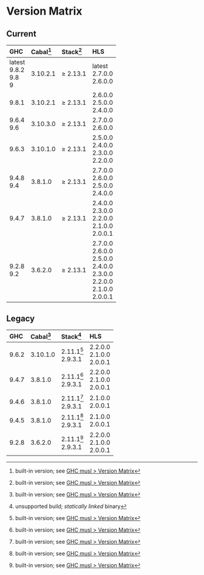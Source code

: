 # Version Matrix

## Current

| GHC                         | Cabal[^1] | Stack[^1]   | HLS                                                                                  |
|:----------------------------|:----------|:------------|:------------------------------------------------------------------------------------ |
| latest<br>9.8.2<br>9.8<br>9 | 3.10.2.1  | ≥ 2.13.1    | latest<br>2.7.0.0<br>2.6.0.0                                                         |
| 9.8.1                       | 3.10.2.1  | ≥ 2.13.1    | 2.6.0.0<br>2.5.0.0<br>2.4.0.0                                                        |
| 9.6.4<br>9.6                | 3.10.3.0  | ≥ 2.13.1    | 2.7.0.0<br>2.6.0.0                                                                   |
| 9.6.3                       | 3.10.1.0  | ≥ 2.13.1    | 2.5.0.0<br>2.4.0.0<br>2.3.0.0<br>2.2.0.0                                             |
| 9.4.8<br>9.4                | 3.8.1.0   | ≥ 2.13.1    | 2.7.0.0<br>2.6.0.0<br>2.5.0.0<br>2.4.0.0                                             |
| 9.4.7                       | 3.8.1.0   | ≥ 2.13.1    | 2.4.0.0<br>2.3.0.0<br>2.2.0.0<br>2.1.0.0<br>2.0.0.1                                  |
| 9.2.8<br>9.2                | 3.6.2.0   | ≥ 2.13.1    | 2.7.0.0<br>2.6.0.0<br>2.5.0.0<br>2.4.0.0<br>2.3.0.0<br>2.2.0.0<br>2.1.0.0<br>2.0.0.1 |

[^1]: built-in version; see [GHC musl > Version Matrix](../VERSION_MATRIX.md)

## Legacy

| GHC   | Cabal[^1] | Stack[^2]             | HLS                           |
|:------|:----------|:----------------------|:----------------------------- |
| 9.6.2 | 3.10.1.0  | 2.11.1[^1]<br>2.9.3.1 | 2.2.0.0<br>2.1.0.0<br>2.0.0.1 |
| 9.4.7 | 3.8.1.0   | 2.11.1[^1]<br>2.9.3.1 | 2.2.0.0<br>2.1.0.0<br>2.0.0.1 |
| 9.4.6 | 3.8.1.0   | 2.11.1[^1]<br>2.9.3.1 | 2.1.0.0<br>2.0.0.1            |
| 9.4.5 | 3.8.1.0   | 2.11.1[^1]<br>2.9.3.1 | 2.1.0.0<br>2.0.0.1            |
| 9.2.8 | 3.6.2.0   | 2.11.1[^1]<br>2.9.3.1 | 2.2.0.0<br>2.1.0.0<br>2.0.0.1 |

[^2]: unsupported build; *statically linked* binary
